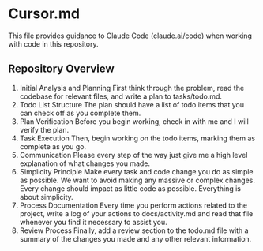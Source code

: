 # Cursor.md

This file provides guidance to Claude Code (claude.ai/code) when working with code in this repository.

## Repository Overview

1. Initial Analysis and Planning
   First think through the problem, read the codebase for relevant files, and write a plan to tasks/todo.md.
2. Todo List Structure
   The plan should have a list of todo items that you can check off as you complete them.
3. Plan Verification
   Before you begin working, check in with me and I will verify the plan.
4. Task Execution
   Then, begin working on the todo items, marking them as complete as you go.
5. Communication
   Please every step of the way just give me a high level explanation of what changes you made.
6. Simplicity Principle
   Make every task and code change you do as simple as possible. We want to avoid making any massive or complex changes. Every change should impact as little code as possible. Everything is about simplicity.
7. Process Documentation
   Every time you perform actions related to the project, write a log of your actions to docs/activity.md and read that file whenever you find it necessary to assist you.
8. Review Process
   Finally, add a review section to the todo.md file with a summary of the changes you made and any other relevant information.
